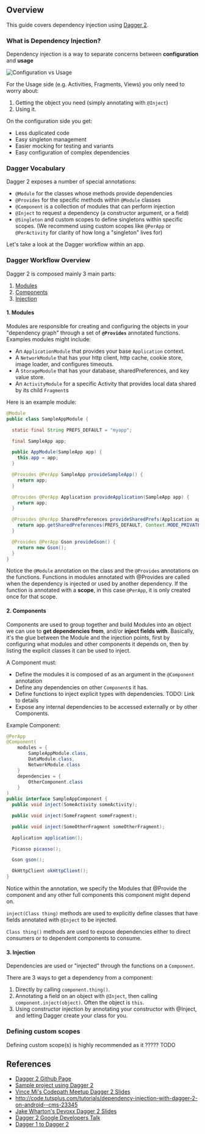 ## Overview

This guide covers dependency injection using [Dagger 2](http://google.github.io/dagger/).

### What is Dependency Injection?

Dependency injection is a way to separate concerns between **configuration** and **usage**

![Configuration vs Usage](http://imgur.com/WsKXyM9.jpg)

For the Usage side (e.g. Activities, Fragments, Views) you only need to worry about:

1. Getting the object you need (simply annotating with `@Inject`)
2. Using it.

On the configuration side you get:
* Less duplicated code
* Easy singleton management
* Easier mocking for testing and variants
* Easy configuration of complex dependencies

### Dagger Vocabulary

Dagger 2 exposes a number of special annotations:

* `@Module` for the classes whose methods provide dependencies
* `@Provides` for the specific methods within `@Module` classes
* `@Component` is a collection of modules that can perform injection
* `@Inject` to request a dependency (a constructor argument, or a field)
* `@Singleton` and custom scopes to define singletons within specific scopes. (We recommend using custom scopes like `@PerApp` or `@PerActivity` for clarity of how long a "singleton" lives for)

Let's take a look at the Dagger workflow within an app.

### Dagger Workflow Overview

Dagger 2 is composed mainly 3 main parts:

1. [Modules](#1-modules)
2. [Components](#2-components)
3. [Injection](#3-injection)

#### 1. Modules

Modules are responsible for creating and configuring the objects in your "dependency graph" through a set of **`@Provides`** annotated functions. Examples modules might include:
  * An `ApplicationModule` that provides your base `Application` context.
  * A `NetworkModule` that has your http client, http cache, cookie store, image loader, and configures timeouts.
  * A `StorageModule` that has your database, sharedPreferences, and key value store.
  * An `ActivityModule` for a specific Activity that provides local data shared by its child `Fragment`s

Here is an example module:
```java
@Module
public class SampleAppModule {

  static final String PREFS_DEFAULT = "myapp";

  final SampleApp app;

  public AppModule(SampleApp app) {
    this.app = app;
  }

  @Provides @PerApp SampleApp provideSampleApp() {
    return app;
  }

  @Provides @PerApp Application provideApplication(SampleApp app) {
    return app;
  }

  @Provides @PerApp SharedPreferences provideSharedPrefs(Application app) {
    return app.getSharedPreferences(PREFS_DEFAULT, Context.MODE_PRIVATE);
  }

  @Provides @PerApp Gson provideGson() {
    return new Gson();
  }
}
```

Notice the `@Module` annotation on the class and the `@Provides` annotations on the functions. Functions in modules annotated with @Provides are called when the dependency is injected or used by another dependency. If the function is annotated with a **scope**, in this case `@PerApp`, it is only created once for that scope.

#### 2. Components

Components are used to group together and build Modules into an object we can use to **get dependencies from**, and/or **inject fields with**. Basically, it's the glue between the Module and the injection points, first by configuring what modules and other components it depends on, then by listing the explicit classes it can be used to inject.

A Component must:

* Define the modules it is composed of as an argument in the `@Component` annotation
* Define any dependencies on other `Component`s it has.
* Define functions to inject explicit types with dependencies. TODO: Link to details
* Expose any internal dependencies to be accessed externally or by other Components.

Example Component:
```java
@PerApp
@Component(
    modules = {
        SampleAppModule.class,
        DataModule.class,
        NetworkModule.class
    }
    dependencies = {
        OtherComponent.class
    }
)
public interface SampleAppComponent {
  public void inject(SomeActivity someActivity);

  public void inject(SomeFragment someFragment);

  public void inject(SomeOtherFragment someOtherFragment);

  Application application();

  Picasso picasso();

  Gson gson();

  OkHttpClient okHttpClient();
}

```

Notice within the annotation, we specify the Modules that @Provide the component and any other full components this component might depend on.

`inject(Class thing)` methods are used to explicitly define classes that have fields annotated with `@Inject` to be injected.

`Class thing()` methods are used to expose dependencies either to direct consumers or to dependent components to consume.


#### 3. Injection

Dependencies are used or "injected" through the functions on a `Component`.

There are 3 ways to get a dependency from a component:

1. Directly by calling `component.thing()`.
2. Annotating a field on an object with `@Inject`, then calling `component.inject(object)`. Often the object is `this`.
3. Using constructor injection by annotating your constructor with @Inject, and letting Dagger create your class for you.

### Defining custom scopes

Defining custom scope(s) is highly recommended as it ????? TODO

## References

* [Dagger 2 Github Page](http://google.github.io/dagger/)
* [Sample project using Dagger 2](https://github.com/vinc3m1/nowdothis)
* [Vince Mi's Codepath Meetup Dagger 2 Slides](https://docs.google.com/presentation/d/1bkctcKjbLlpiI0Nj9v0QpCcNIiZBhVsJsJp1dgU5n98/)
* <http://code.tutsplus.com/tutorials/dependency-injection-with-dagger-2-on-android--cms-23345>
* [Jake Wharton's Devoxx Dagger 2 Slides](https://speakerdeck.com/jakewharton/dependency-injection-with-dagger-2-devoxx-2014)
* [Dagger 2 Google Developers Talk](https://www.youtube.com/watch?v=oK_XtfXPkqw)
* [Dagger 1 to Dagger 2](http://frogermcs.github.io/dagger-1-to-2-migration/)